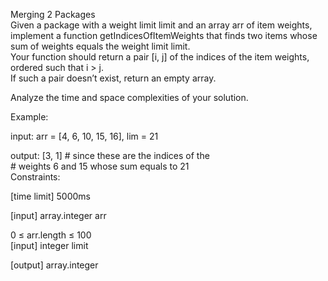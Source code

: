Merging 2 Packages  
Given a package with a weight limit limit and an array arr of item weights,   
implement a function getIndicesOfItemWeights that finds two items whose sum of weights equals the weight limit limit.   
Your function should return a pair [i, j] of the indices of the item weights, ordered such that i > j.   
If such a pair doesn’t exist, return an empty array.  

Analyze the time and space complexities of your solution.  

Example:  

input:  arr = [4, 6, 10, 15, 16],  lim = 21  

output: [3, 1] # since these are the indices of the  
               # weights 6 and 15 whose sum equals to 21  
Constraints:  

[time limit] 5000ms  

[input] array.integer arr  

0 ≤ arr.length ≤ 100  
[input] integer limit  

[output] array.integer  
